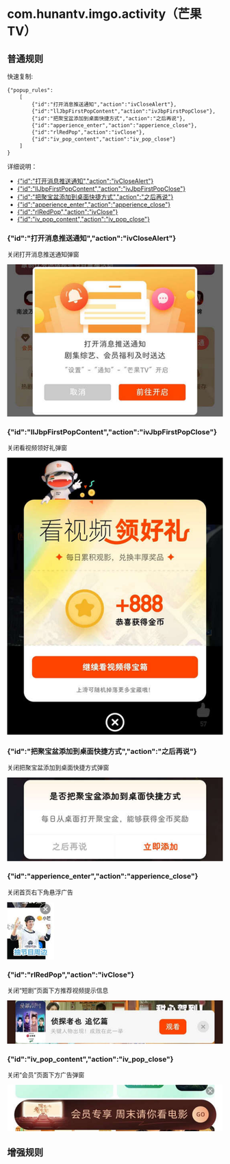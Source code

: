 # com.hunantv.imgo.activity（芒果TV）

## 普通规则

快速复制:
```
{"popup_rules":
    [
        {"id":"打开消息推送通知","action":"ivCloseAlert"},
        {"id":"llJbpFirstPopContent","action":"ivJbpFirstPopClose"},
        {"id":"把聚宝盆添加到桌面快捷方式","action":"之后再说"},
        {"id":"apperience_enter","action":"apperience_close"},
        {"id":"rlRedPop","action":"ivClose"},
        {"id":"iv_pop_content","action":"iv_pop_close"}
    ]
}
```
详细说明：
- [{"id":"打开消息推送通知","action":"ivCloseAlert"}](#id打开消息推送通知actionivclosealert)
- [{"id":"llJbpFirstPopContent","action":"ivJbpFirstPopClose"}](#idlljbpfirstpopcontentactionivjbpfirstpopclose)
- [{"id":"把聚宝盆添加到桌面快捷方式","action":"之后再说"}](#id把聚宝盆添加到桌面快捷方式action之后再说)
- [{"id":"apperience_enter","action":"apperience_close"}](#idapperience_enteractionapperience_close)
- [{"id":"rlRedPop","action":"ivClose"}](#idrlredpopactionivclose)
- [{"id":"iv_pop_content","action":"iv_pop_close"}](#idiv_pop_contentactioniv_pop_close)

### {"id":"打开消息推送通知","action":"ivCloseAlert"}
关闭打开消息推送通知弹窗

![](./assets/打开消息推送通知弹窗.jpg)

### {"id":"llJbpFirstPopContent","action":"ivJbpFirstPopClose"}
关闭看视频领好礼弹窗

![](./assets/看视频领好礼弹窗.jpg)

### {"id":"把聚宝盆添加到桌面快捷方式","action":"之后再说"}
关闭把聚宝盆添加到桌面快捷方式弹窗

![](./assets/把聚宝盆添加到桌面快捷方式弹窗.jpg)

### {"id":"apperience_enter","action":"apperience_close"}
关闭首页右下角悬浮广告

![](./assets/首页右下角悬浮广告.jpg)

### {"id":"rlRedPop","action":"ivClose"}
关闭“短剧”页面下方推荐视频提示信息

![](./assets/“短剧”页面下方推荐视频提示信息.jpg)

### {"id":"iv_pop_content","action":"iv_pop_close"}
关闭“会员”页面下方广告弹窗

![](./assets/“会员”页面下方广告弹窗.jpg)

## 增强规则
